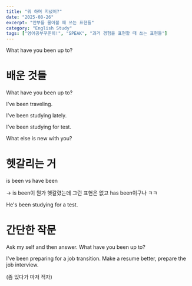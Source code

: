 ```yaml
---
title: "뭐 하며 지냈어?"
date: "2025-08-26"
excerpt: "안부를 물어볼 때 쓰는 표현들"
category: "English Study"
tags: ["영어공부꾸준히!", "SPEAK", "과거 경험을 표현할 때 쓰는 표현들"]
---
```


What have you been up to?

# 배운 것들

What have you been up to?

I've been traveling.

I've been studying lately.

I've been studying for test.

What else is new with you?


# 헷갈리는 거

is been vs have been

-> is been이 뭔가 헷갈렸는데 그런 표현은 없고 has been이구나 ㅋㅋ

He's been studying for a test.


# 간단한 작문

Ask my self and then answer. What have you been up to?

I've been preparing for a job transition.
Make a resume better, prepare the job interview.

(좀 있다가 마저 적자)
